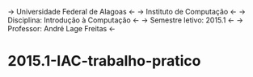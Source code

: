 -> Universidade Federal de Alagoas <-
-> Instituto de Computação <-
-> Disciplina: Introdução à Computação <-
-> Semestre letivo: 2015.1 <-
-> Professor: André Lage Freitas <-

# 2015.1-IAC-trabalho-pratico
